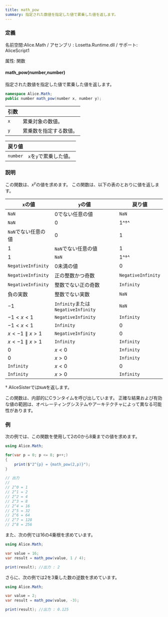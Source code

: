 ```yaml
---
title: math_pow
summary: 指定された数値を指定した値で累乗した値を返します。
---
```


### 定義
名前空間:Alice.Math / アセンブリ : Losetta.Runtime.dll / サポート: AliceScript1

属性: 関数

#### math_pow(number,number)

指定された数値を指定した値で累乗した値を返します。

```cs title="AliceScript"
namespace Alice.Math;
public number math_pow(number x, number y);
```

|引数| |
|-|-|
|`x`|累乗対象の数値。|
|`y`|累乗数を指定する数値。|

|戻り値| |
|-|-|
|`number`|`x`を`y`で累乗した値。|

### 説明
この関数は、$x^y$の値を求めます。
この関数は、以下の表のとおりに値を返します。

|`x`の値|`y`の値|戻り値|
|---|---|---|
|`NaN`|$0$でない任意の値|`NaN`|
|`NaN`|$0$|$1$^†^|
|`NaN`でない任意の値|$0$|$1$|
|$1$|`NaN`でない任意の値|$1$|
|$1$|`NaN`|$1$^†^|
|`NegativeInfinity`|$0$未満の値|$0$|
|`NegativeInfinity`|正の整数かつ奇数|`NegativeInfinity`|
|`NegativeInfinity`|整数でない正の奇数|`Infinity`|
|負の実数|整数でない実数|`NaN`|
|$-1$|`Infinity`または`NegativeInfinity`|`NaN`|
|$-1 < x < 1$|`NegativeInfinity`|`Infinity`|
|$-1 < x < 1$|`Infinity`|$0$|
|$x < -1 \parallel x > 1$|`NegativeInfinity`|$0$|
|$x < -1 \parallel x > 1$|`Infinity`|`Infinity`|
|$0$|$x < 0$|`Infinity`|
|$0$|$x > 0$|`Infinity`|
|`Infinity`|$x < 0$|$0$|
|`Infinity`|$x > 0$|`Infinity`|

† AliceSisterでは`NaN`を返します。

この関数は、内部的にCランタイムを呼び出しています。
正確な結果および有効な値の範囲は、オペレーティングシステムやアーキテクチャによって異なる可能性があります。

### 例
次の例では、この関数を使用して2の0から8乗までの値を求めます。

```cs title="AliceScript"
using Alice.Math;

for(var p = 0; p <= 8; p++;)
{
    print($"2^{p} = {math_pow(2,p)}");
}

// 出力
// 
// 2^0 = 1
// 2^1 = 2
// 2^2 = 4
// 2^3 = 8
// 2^4 = 16
// 2^5 = 32
// 2^6 = 64
// 2^7 = 128
// 2^8 = 256
```

また、次の例では16の4乗根を求めています。

```cs title="AliceScript"
using Alice.Math;

var value = 16;
var result = math_pow(value, 1 / 4);

print(result); //出力 : 2
```

さらに、次の例では2を3乗した数の逆数を求めています。

```cs title="AliceScript"
using Alice.Math;

var value = 2;
var result = math_pow(value, -3);

print(result); //出力 : 0.125
```